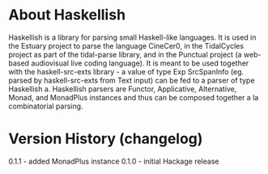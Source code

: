 # About Haskellish

Haskellish is a library for parsing small Haskell-like languages. It is used in the Estuary project
to parse the language CineCer0, in the TidalCycles project as part of the tidal-parse library, and in
the Punctual project (a web-based audiovisual live coding language). It is meant to be used together
with the haskell-src-exts library - a value of type Exp SrcSpanInfo (eg. parsed by haskell-src-exts from
  Text input) can be fed to a parser of type Haskellish a. Haskellish parsers are Functor, Applicative,
  Alternative, Monad, and MonadPlus instances and thus can be composed together a la combinatorial parsing.

# Version History (changelog)

0.1.1 - added MonadPlus instance
0.1.0 - initial Hackage release
